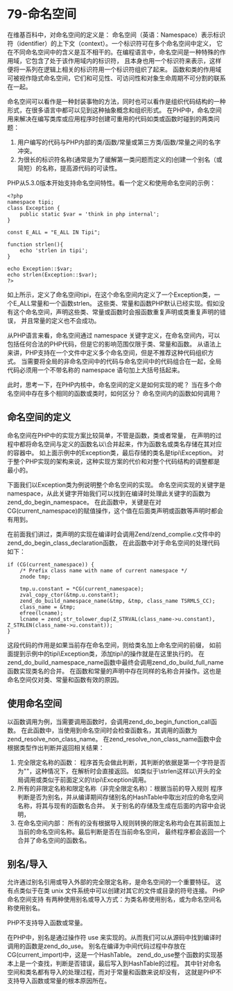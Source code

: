# 79-命名空间
在维基百科中，对命名空间的定义是： 命名空间（英语：Namespace）表示标识符（identifier）的上下文（context）。一个标识符可在多个命名空间中定义， 它在不同命名空间中的含义是互不相干的。在编程语言中，命名空间是一种特殊的作用域，它包含了处于该作用域内的标识符， 且本身也用一个标识符来表示，这样便将一系列在逻辑上相关的标识符用一个标识符组织了起来。 函数和类的作用域可被视作隐式命名空间，它们和可见性、可访问性和对象生命周期不可分割的联系在一起。

命名空间可以看作是一种封装事物的方法，同时也可以看作是组织代码结构的一种形式，在很多语言中都可以见到这种抽象概念和组织形式。 在PHP中，命名空间用来解决在编写类库或应用程序时创建可重用的代码如类或函数时碰到的两类问题：

1. 用户编写的代码与PHP内部的类/函数/常量或第三方类/函数/常量之间的名字冲突。
2. 为很长的标识符名称(通常是为了缓解第一类问题而定义的)创建一个别名（或简短）的名称，提高源代码的可读性。

PHP从5.3.0版本开始支持命名空间特性。看一个定义和使用命名空间的示例：

    <?php
    namespace tipi;
    class Exception {
        public static $var = 'think in php internal';
    }
     
    const E_ALL = "E_ALL IN Tipi";
     
    function strlen(){
        echo 'strlen in tipi';
    }
     
    echo Exception::$var;
    echo strlen(Exception::$var);
    ?>

如上所示，定义了命名空间tipi，在这个命名空间内定义了一个Exception类，一个E_ALL常量和一个函数strlen。 这些类、常量和函数PHP默认已经实现。假如没有这个命名空间，声明这些类、常量或函数时会报函数重复声明或类重复声明的错误， 并且常量的定义也不会成功。

从PHP语言来看，命名空间通过 namespace 关键字定义，在命名空间内，可以包括任何合法的PHP代码，但是它的影响范围仅限于类、常量和函数。 从语法上来讲，PHP支持在一个文件中定义多个命名空间，但是不推荐这种代码组织方式。 当需要将全局的非命名空间中的代码与命名空间中的代码组合在一起，全局代码必须用一个不带名称的 namespace 语句加上大括号括起来。

此时，思考一下，在PHP内核中，命名空间的定义是如何实现的呢？ 当在多个命名空间中存在多个相同的函数或类时，如何区分？ 命名空间内的函数如何调用？
## 命名空间的定义

命名空间在PHP中的实现方案比较简单，不管是函数，类或者常量， 在声明的过程中都将命名空间与定义的函数名以\合并起来，作为函数名或类名存储在其对应的容器中。 如上面示例中的Exception类，最后存储的类名是tipi\Exception。 对于整个PHP实现的架构来说，这种实现方案的代价和对整个代码结构的调整都是最小的。

下面我们以Exception类为例说明整个命名空间的实现。 命名空间实现的关键字是namespace，从此关键字开始我们可以找到在编译时处理此关键字的函数为 zend_do_begin_namespace。 在此函数中，关键是在对CG(current_namespace)的赋值操作，这个值在后面类声明或函数等声明时都会有用到。

在前面我们讲过，类声明的实现在编译时会调用Zend/zend_complie.c文件中的zend_do_begin_class_declaration函数， 在此函数中对于命名空间的处理代码如下：

    if (CG(current_namespace)) {
        /* Prefix class name with name of current namespace */
        znode tmp;
     
        tmp.u.constant = *CG(current_namespace);
        zval_copy_ctor(&tmp.u.constant);
        zend_do_build_namespace_name(&tmp, &tmp, class_name TSRMLS_CC);
        class_name = &tmp;
        efree(lcname);
        lcname = zend_str_tolower_dup(Z_STRVAL(class_name->u.constant), Z_STRLEN(class_name->u.constant));
    }

这段代码的作用是如果当前存在命名空间，则给类名加上命名空间的前缀， 如前面提到示例中的tipi\Exception类，添加tipi\的操作就是在这里执行的。 在zend_do_build_namespace_name函数中最终会调用zend_do_build_full_name函数实现类名的合并。 在函数和常量的声明中存在同样的名称合并操作。这也是命名空间仅对类、常量和函数有效的原因。
## 使用命名空间

以函数调用为例，当需要调用函数时，会调用zend_do_begin_function_call函数。 在此函数中，当使用到命名空间时会检查函数名，其调用的函数为zend_resolve_non_class_name。 在zend_resolve_non_class_name函数中会根据类型作出判断并返回相关结果：

1. 完全限定名称的函数： 程序首先会做此判断，其判断的依据是第一个字符是否为"\"，这种情况下，在解析时会直接返回。 如类似于\strlen这样以\开头的全局调用或类似于前面定义的\tipi\Exception调用。
2. 所有的非限定名称和限定名称（非完全限定名称）：根据当前的导入规则 程序判断是否为别名，并从编译期间存储别名的HashTable中取出对应的命名空间名称，将其与现有的函数名合并。 关于别名的存储及生成在后面的内容中会说明，
3. 在命名空间内部： 所有的没有根据导入规则转换的限定名称均会在其前面加上当前的命名空间名称。最后判断是否在当前命名空间， 最终程序都会返回一个合并了命名空间的函数名。

## 别名/导入

允许通过别名引用或导入外部的完全限定名称，是命名空间的一个重要特征。 这有点类似于在类 unix 文件系统中可以创建对其它的文件或目录的符号连接。 PHP 命名空间支持 有两种使用别名或导入方式：为类名称使用别名，或为命名空间名称使用别名。

PHP不支持导入函数或常量。

在PHP中，别名是通过操作符 use 来实现的。从而我们可以从源码中找到编译时调用的函数是zend_do_use。 别名在编译为中间代码过程中存放在CG(current_import)中，这是一个HashTable。 zend_do_use整个函数的实现基本上是一个查找，判断是否错误，最后写入到HashTable的过程。 其中针对命名空间和类名都有导入的处理过程，而对于常量和函数来说却没有， 这就是PHP不支持导入函数或常量的根本原因所在。

